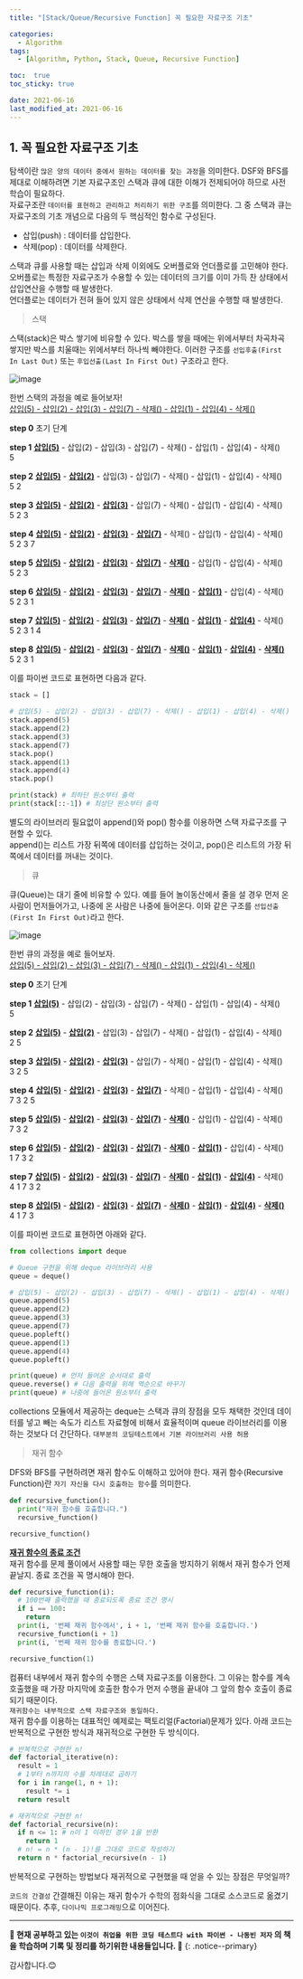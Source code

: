 ```yaml
---
title: "[Stack/Queue/Recursive Function] 꼭 필요한 자료구조 기초"

categories:
  - Algorithm
tags:
  - [Algorithm, Python, Stack, Queue, Recursive Function]

toc:  true
toc_sticky: true

date: 2021-06-16
last_modified_at: 2021-06-16
---
```


## 1. 꼭 필요한 자료구조 기초

탐색이란 `많은 양의 데이터 중에서 원하는 데이터를 찾는 과정`을 의미한다. DSF와 BFS를 제대로 이해하려면 기본 자료구조인 스택과 큐에 대한 이해가 전제되어야 하므로 사전 학습이 필요하다.  
자료구조란 `데이터를 표현하고 관리하고 처리하기 위한 구조`를 의미한다. 그 중 스택과 큐는 자료구조의 기초 개념으로 다음의 두 핵심적인 함수로 구성된다.  
- 삽입(push) : 데이터를 삽입한다.  
- 삭제(pop) : 데이터를 삭제한다.  

스택과 큐를 사용할 때는 삽입과 삭제 이외에도 오버플로와 언더플로를 고민해야 한다.  
오버플로는 특정한 자료구조가 수용할 수 있는 데이터의 크기를 이미 가득 찬 상태에서 삽입연산을 수행할 때 발생한다.  
언더플로는 데이터가 전혀 들어 있지 않은 상태에서 삭제 연산을 수행할 때 발생한다.  

> 스택  

스택(stack)은 박스 쌓기에 비유할 수 있다. 박스를 쌓을 때에는 위에서부터 차곡차곡 쌓지만 박스를 치울때는 위에서부터 하나씩 빼야한다. 이러한 구조를 `선입후출(First In Last Out)` 또는 `후입선출(Last In First Out)` 구조라고 한다.  

![image](https://user-images.githubusercontent.com/37467408/122135373-535f8400-ce7b-11eb-982d-89562b648c35.PNG)  

한번 스택의 과정을 예로 들어보자!  
<u>삽입(5) - 삽입(2) - 삽입(3) - 삽입(7) - 삭제() - 삽입(1) - 삽입(4) - 삭제()</u>  

**step 0** 초기 단계  

**step 1** **<u>삽입(5)</u>** - 삽입(2) - 삽입(3) - 삽입(7) - 삭제() - 삽입(1) - 삽입(4) - 삭제()  
5  

**step 2** **<u>삽입(5)</u>** - **<u>삽입(2)</u>** - 삽입(3) - 삽입(7) - 삭제() - 삽입(1) - 삽입(4) - 삭제()  
5 2  

**step 3** **<u>삽입(5)</u>** - **<u>삽입(2)</u>** - **<u>삽입(3)</u>** - 삽입(7) - 삭제() - 삽입(1) - 삽입(4) - 삭제()  
5 2 3  

**step 4** **<u>삽입(5)</u>** - **<u>삽입(2)</u>** - **<u>삽입(3)</u>** - **<u>삽입(7)</u>** - 삭제() - 삽입(1) - 삽입(4) - 삭제()  
5 2 3 7  

**step 5** **<u>삽입(5)</u>** - **<u>삽입(2)</u>** - **<u>삽입(3)</u>** - **<u>삽입(7)</u>** - **<u>삭제()</u>** - 삽입(1) - 삽입(4) - 삭제()  
5 2 3  

**step 6** **<u>삽입(5)</u>** - **<u>삽입(2)</u>** - **<u>삽입(3)</u>** - **<u>삽입(7)</u>** - **<u>삭제()</u>** - **<u>삽입(1)</u>** - 삽입(4) - 삭제()  
5 2 3 1  

**step 7** **<u>삽입(5)</u>** - **<u>삽입(2)</u>** - **<u>삽입(3)</u>** - **<u>삽입(7)</u>** - **<u>삭제()</u>** - **<u>삽입(1)</u>** - **<u>삽입(4)</u>** - 삭제()  
5 2 3 1 4  

**step 8** **<u>삽입(5)</u>** - **<u>삽입(2)</u>** - **<u>삽입(3)</u>** - **<u>삽입(7)</u>** - **<u>삭제()</u>** - **<u>삽입(1)</u>** - **<u>삽입(4)</u>** - **<u>삭제()</u>**  
5 2 3 1  

이를 파이썬 코드로 표현하면 다음과 같다.  

```python
stack = []

# 삽입(5) - 삽입(2) - 삽입(3) - 삽입(7) - 삭제() - 삽입(1) - 삽입(4) - 삭제()
stack.append(5)
stack.append(2)
stack.append(3)
stack.append(7)
stack.pop()
stack.append(1)
stack.append(4)
stack.pop()

print(stack) # 최하단 원소부터 출력
print(stack[::-1]) # 최상단 원소부터 출력
```  

별도의 라이브러리 필요없이 append()와 pop() 함수를 이용하면 스택 자료구조를 구현할 수 있다.  
append()는 리스트 가장 뒤쪽에 데이터를 삽입하는 것이고, pop()은 리스트의 가장 뒤쪽에서 데이터를 꺼내는 것이다.  

> 큐  

큐(Queue)는 대기 줄에 비유할 수 있다. 예를 들어 놀이동산에서 줄을 설 경우 먼저 온 사람이 먼저들어가고, 나중에 온 사람은 나중에 들어온다. 이와 같은 구조를 `선입선출(First In First Out)`라고 한다.  

![image](https://user-images.githubusercontent.com/37467408/122136435-755a0600-ce7d-11eb-97ce-d34c26b57122.PNG)  

한번 큐의 과정을 예로 들어보자.  
<u>삽입(5) - 삽입(2) - 삽입(3) - 삽입(7) - 삭제() - 삽입(1) - 삽입(4) - 삭제()</u>  

**step 0** 초기 단계  

**step 1** **<u>삽입(5)</u>** - 삽입(2) - 삽입(3) - 삽입(7) - 삭제() - 삽입(1) - 삽입(4) - 삭제()  
5  

**step 2** **<u>삽입(5)</u>** - **<u>삽입(2)</u>** - 삽입(3) - 삽입(7) - 삭제() - 삽입(1) - 삽입(4) - 삭제()  
2 5    

**step 3** **<u>삽입(5)</u>** - **<u>삽입(2)</u>** - **<u>삽입(3)</u>** - 삽입(7) - 삭제() - 삽입(1) - 삽입(4) - 삭제()  
3 2 5  

**step 4** **<u>삽입(5)</u>** - **<u>삽입(2)</u>** - **<u>삽입(3)</u>** - **<u>삽입(7)</u>** - 삭제() - 삽입(1) - 삽입(4) - 삭제()  
7 3 2 5  

**step 5** **<u>삽입(5)</u>** - **<u>삽입(2)</u>** - **<u>삽입(3)</u>** - **<u>삽입(7)</u>** - **<u>삭제()</u>** - 삽입(1) - 삽입(4) - 삭제()  
7 3 2  

**step 6** **<u>삽입(5)</u>** - **<u>삽입(2)</u>** - **<u>삽입(3)</u>** - **<u>삽입(7)</u>** - **<u>삭제()</u>** - **<u>삽입(1)</u>** - 삽입(4) - 삭제()  
1 7 3 2  

**step 7** **<u>삽입(5)</u>** - **<u>삽입(2)</u>** - **<u>삽입(3)</u>** - **<u>삽입(7)</u>** - **<u>삭제()</u>** - **<u>삽입(1)</u>** - **<u>삽입(4)</u>** - 삭제()  
4 1 7 3 2  

**step 8** **<u>삽입(5)</u>** - **<u>삽입(2)</u>** - **<u>삽입(3)</u>** - **<u>삽입(7)</u>** - **<u>삭제()</u>** - **<u>삽입(1)</u>** - **<u>삽입(4)</u>** - **<u>삭제()</u>**  
4 1 7 3  

이를 파이썬 코드로 표현하면 아래와 같다.  

```python
from collections import deque

# Queue 구현을 위해 deque 라이브러리 사용
queue = deque()

# 삽입(5) - 삽입(2) - 삽입(3) - 삽입(7) - 삭제() - 삽입(1) - 삽입(4) - 삭제()
queue.append(5)
queue.append(2)
queue.append(3)
queue.append(7)
queue.popleft()
queue.append(1)
queue.append(4)
queue.popleft()

print(queue) # 먼저 들어온 순서대로 출력
queue.reverse() # 다음 출력을 위해 역순으로 바꾸기
print(queue) # 나중에 들어온 원소부터 출력
```  

collections 모듈에서 제공하는 deque는 스택과 큐의 장점을 모두 채택한 것인데 데이터를 넣고 빼는 속도가 리스트 자료형에 비해서 효율적이며 queue 라이브러리를 이용하는 것보다 더 간단하다. `대부분의 코딩테스트에서 기본 라이브러리 사용 허용`  


> 재귀 함수  

DFS와 BFS를 구현하려면 재귀 함수도 이해하고 있어야 한다. 재귀 함수(Recursive Function)란 `자기 자신을 다시 호출하는 함수`를 의미한다.  

```python
def recursive_function():
  print("재귀 함수를 호출합니다.")
  recursive_function()

recursive_function()
```  

**<u>재귀 함수의 종료 조건</u>**  
재귀 함수를 문제 풀이에서 사용할 때는 무한 호출을 방지하기 위해서 재귀 함수가 언제 끝날지. 종료 조건을 꼭 명시해야 한다.  

```python
def recursive_function(i):
  # 100번째 출력했을 때 종료되도록 종료 조건 명시
  if i == 100:
    return
  print(i, '번째 재귀 함수에서', i + 1, '번째 재귀 함수를 호출합니다.')
  recursive_function(i + 1)
  print(i, '번째 재귀 함수를 종료합니다.')

recursive_function(1)
```  

컴퓨터 내부에서 재귀 함수의 수행은 스택 자료구조를 이용한다. 그 이유는 함수를 계속 호출했을 때 가장 마지막에 호출한 함수가 먼저 수행을 끝내야 그 앞의 함수 호출이 종료되기 때문이다.  
`재귀함수는 내부적으로 스택 자료구조와 동일하다.`  
재귀 함수를 이용하는 대표적인 예제로는 팩토리얼(Factorial)문제가 있다. 아래 코드는 반복적으로 구현한 방식과 재귀적으로 구현한 두 방식이다.  

```python
# 반복적으로 구현한 n!
def factorial_iterative(n):
  result = 1
  # 1부터 n까지의 수를 차례대로 곱하기
  for i in range(1, n + 1):
    result *= i
  return result

# 재귀적으로 구현한 n!
def factorial_recursive(n):
  if n <= 1: # n이 1 이하인 경우 1을 반환
    return 1
  # n! = n * (n - 1)!를 그대로 코드로 작성하기
  return n * factorial_recursive(n - 1)  
```  

반복적으로 구현하는 방법보다 재귀적으로 구현했을 때 얻을 수 있는 장점은 무엇일까?  

`코드의 간결성` 간결해진 이유는 재귀 함수가 수학의 점화식을 그대로 소스코드로 옮겼기 때문이다. 추후, `다이나믹 프로그래밍`으로 이어진다.  

---
**🐢 현재 공부하고 있는 `이것이 취업을 위한 코딩 테스트다 with 파이썬 - 나동빈 저자` 의 책을 학습하며 기록 및 정리를 하기위한 내용들입니다. 🐢**
{: .notice--primary}   

감사합니다.😊
